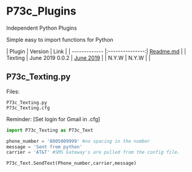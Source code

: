 # P73c_Plugins
Independent Python Plugins


Simple easy to import functions for Python


| Plugin  	| Version         | Link 										|
| ------------- |:---------------:| [Readme.md](https://github.com/Protocol73/P73c_Plugins "Ver 0.0.2") 		|
| Texting       | June 2019 0.0.2 | [June 2019](https://github.com/Protocol73/P73c_Plugins#p73c_textingpy "Ver 0.0.2")	|
| N.Y.W         |   N.Y.W         | 											|

	

## P73c_Texting.py

Files:  

	P73c_Texting.py
	P73c_Texting.cfg

Reminder: [Set login for Gmail in .cfg]


```python
import P73c_Texting as P73c_Text

phone_number = '8005009999' #no spacing in the number
message = 'Sent from python'
carrier = 'AT&T' #SMS Gateway's are pulled from the config file.

P73c_Text.SendText(Phone_number,carrier,message)
```	

